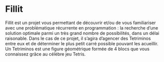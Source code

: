 # Fillit

Fillit est un projet vous permettant de découvrir et/ou de vous familiariser avec
une problématique récurrente en programmation : la recherche d’une solution optimale
parmi un très grand nombre de possibilités, dans un délai raisonable. Dans le cas de ce
projet, il s’agira d’agencer des Tetriminos entre eux et de déterminer le plus petit carré
possible pouvant les acueillir.
Un Tetriminos est une figure géométrique formée de 4 blocs que vous connaissez
grâce au célèbre jeu Tetris.
